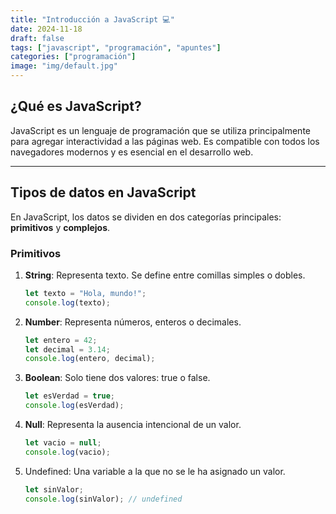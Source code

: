 ```yaml
---
title: "Introducción a JavaScript 💻"
date: 2024-11-18
draft: false
tags: ["javascript", "programación", "apuntes"]
categories: ["programación"]
image: "img/default.jpg"
---
```


## **¿Qué es JavaScript?**

JavaScript es un lenguaje de programación que se utiliza principalmente para agregar interactividad a las páginas web. Es compatible con todos los navegadores modernos y es esencial en el desarrollo web.

---

## **Tipos de datos en JavaScript**

En JavaScript, los datos se dividen en dos categorías principales: **primitivos** y **complejos**.

### **Primitivos**
1. **String**: Representa texto. Se define entre comillas simples o dobles.
   ```javascript
   let texto = "Hola, mundo!";
   console.log(texto);
   
2. **Number**: Representa números, enteros o decimales.
   ```javascript
   let entero = 42;
   let decimal = 3.14;
   console.log(entero, decimal);
   
3. **Boolean**: Solo tiene dos valores: true o false.
   ```javascript
   let esVerdad = true;
   console.log(esVerdad);
   
4. **Null**: Representa la ausencia intencional de un valor.
   ```javascript
   let vacio = null;
   console.log(vacio);
   
5. Undefined: Una variable a la que no se le ha asignado un valor.
   ```javascript
   let sinValor;
   console.log(sinValor); // undefined

